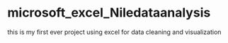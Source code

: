 # microsoft_excel_Niledataanalysis
this is my first ever project using excel for data cleaning and visualization

